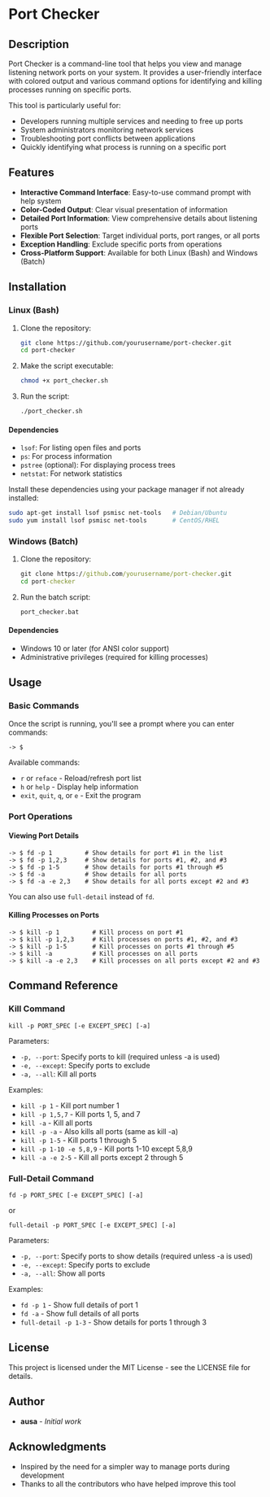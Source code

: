 # Port Checker

## Description

Port Checker is a command-line tool that helps you view and manage listening network ports on your system. It provides a user-friendly interface with colored output and various command options for identifying and killing processes running on specific ports.

This tool is particularly useful for:
- Developers running multiple services and needing to free up ports
- System administrators monitoring network services
- Troubleshooting port conflicts between applications
- Quickly identifying what process is running on a specific port

## Features

- **Interactive Command Interface**: Easy-to-use command prompt with help system
- **Color-Coded Output**: Clear visual presentation of information
- **Detailed Port Information**: View comprehensive details about listening ports
- **Flexible Port Selection**: Target individual ports, port ranges, or all ports
- **Exception Handling**: Exclude specific ports from operations
- **Cross-Platform Support**: Available for both Linux (Bash) and Windows (Batch)

## Installation

### Linux (Bash)

1. Clone the repository:
   ```bash
   git clone https://github.com/yourusername/port-checker.git
   cd port-checker
   ```

2. Make the script executable:
   ```bash
   chmod +x port_checker.sh
   ```

3. Run the script:
   ```bash
   ./port_checker.sh
   ```

#### Dependencies

- `lsof`: For listing open files and ports
- `ps`: For process information
- `pstree` (optional): For displaying process trees
- `netstat`: For network statistics

Install these dependencies using your package manager if not already installed:
```bash
sudo apt-get install lsof psmisc net-tools   # Debian/Ubuntu
sudo yum install lsof psmisc net-tools       # CentOS/RHEL
```

### Windows (Batch)

1. Clone the repository:
   ```cmd
   git clone https://github.com/yourusername/port-checker.git
   cd port-checker
   ```

2. Run the batch script:
   ```cmd
   port_checker.bat
   ```

#### Dependencies

- Windows 10 or later (for ANSI color support)
- Administrative privileges (required for killing processes)

## Usage

### Basic Commands

Once the script is running, you'll see a prompt where you can enter commands:

```
-> $
```

Available commands:

- `r` or `reface` - Reload/refresh port list
- `h` or `help` - Display help information
- `exit`, `quit`, `q`, or `e` - Exit the program

### Port Operations

#### Viewing Port Details

```
-> $ fd -p 1         # Show details for port #1 in the list
-> $ fd -p 1,2,3     # Show details for ports #1, #2, and #3
-> $ fd -p 1-5       # Show details for ports #1 through #5
-> $ fd -a           # Show details for all ports
-> $ fd -a -e 2,3    # Show details for all ports except #2 and #3
```

You can also use `full-detail` instead of `fd`.

#### Killing Processes on Ports

```
-> $ kill -p 1         # Kill process on port #1
-> $ kill -p 1,2,3     # Kill processes on ports #1, #2, and #3
-> $ kill -p 1-5       # Kill processes on ports #1 through #5
-> $ kill -a           # Kill processes on all ports
-> $ kill -a -e 2,3    # Kill processes on all ports except #2 and #3
```

## Command Reference

### Kill Command

```
kill -p PORT_SPEC [-e EXCEPT_SPEC] [-a]
```

Parameters:
- `-p, --port`: Specify ports to kill (required unless -a is used)
- `-e, --except`: Specify ports to exclude
- `-a, --all`: Kill all ports

Examples:
- `kill -p 1` - Kill port number 1
- `kill -p 1,5,7` - Kill ports 1, 5, and 7
- `kill -a` - Kill all ports
- `kill -p -a` - Also kills all ports (same as kill -a)
- `kill -p 1-5` - Kill ports 1 through 5
- `kill -p 1-10 -e 5,8,9` - Kill ports 1-10 except 5,8,9
- `kill -a -e 2-5` - Kill all ports except 2 through 5

### Full-Detail Command

```
fd -p PORT_SPEC [-e EXCEPT_SPEC] [-a]
```
or
```
full-detail -p PORT_SPEC [-e EXCEPT_SPEC] [-a]
```

Parameters:
- `-p, --port`: Specify ports to show details (required unless -a is used)
- `-e, --except`: Specify ports to exclude
- `-a, --all`: Show all ports

Examples:
- `fd -p 1` - Show full details of port 1
- `fd -a` - Show full details of all ports
- `full-detail -p 1-3` - Show details for ports 1 through 3

## License

This project is licensed under the MIT License - see the LICENSE file for details.

## Author

- **ausa** - *Initial work*

## Acknowledgments

- Inspired by the need for a simpler way to manage ports during development
- Thanks to all the contributors who have helped improve this tool
